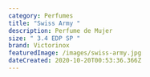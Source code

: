 ```yaml
---
category: Perfumes
title: "Swiss Army "
description: Perfume de Mujer
size: " 3.4 EDP SP "
brand: Victorinox
featuredImage: /images/swiss-army.jpg
dateCreated: 2020-10-20T00:53:36.366Z
---
```

